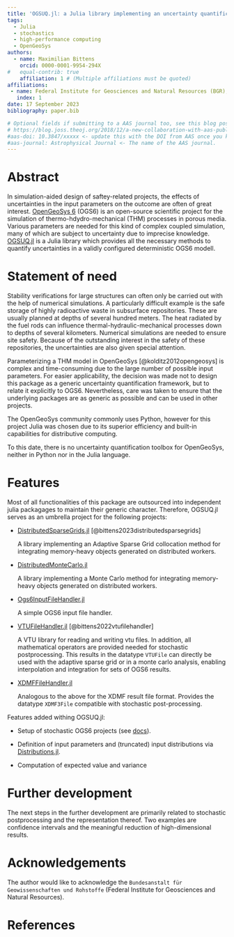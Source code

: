 ```yaml
---
title: 'OGSUQ.jl: a Julia library implementing an uncertainty quantification toolbox for OpenGeoSys'
tags:
  - Julia
  - stochastics
  - high-performance computing
  - OpenGeoSys
authors:
  - name: Maximilian Bittens
    orcid: 0000-0001-9954-294X
#   equal-contrib: true
    affiliation: 1 # (Multiple affiliations must be quoted)
affiliations:
 - name: Federal Institute for Geosciences and Natural Resources (BGR), Germany
   index: 1
date: 17 September 2023
bibliography: paper.bib

# Optional fields if submitting to a AAS journal too, see this blog post:
# https://blog.joss.theoj.org/2018/12/a-new-collaboration-with-aas-publishing
#aas-doi: 10.3847/xxxxx <- update this with the DOI from AAS once you know it.
#aas-journal: Astrophysical Journal <- The name of the AAS journal.
---
```


# Abstract

In simulation-aided design of saftey-related projects, the effects of uncertainties in the input parameters on the outcome are often of great interest. [OpenGeoSys 6](https://www.opengeosys.org/) (OGS6) is an open-source scientific project for the simulation of thermo-hdydro-mechanical (THM) processes in porous media. Various parameters are needed for this kind of complex coupled simulation, many of which are subject to uncertainty due to imprecise knowledge. [OGSUQ.jl](https://github.com/baxmittens/OGSUQ.jl) is a Julia library which provides all the necessary methods to quantify uncertainties in a validly configured deterministic OGS6 modell.

# Statement of need

Stability verifications for large structures can often only be carried out with the help of numerical simulations. A particularly difficult example is the safe storage of highly radioactive waste in subsurface repositories. These are usually planned at depths of several hundred meters. The heat radiated by the fuel rods can influence thermal-hydraulic-mechanical processes down to depths of several kilometers. Numerical simulations are needed to ensure site safety. Because of the outstanding interest in the safety of these repositories, the uncertainties are also given special attention.

Parameterizing a THM model in OpenGeoSys [@kolditz2012opengeosys] is complex and time-consuming due to the large number of possible input parameters. For easier applicability, the decision was made not to design this package as a generic uncertainty quantification framework, but to relate it explicitly to OGS6. Nevertheless, care was taken to ensure that the underlying packages are as generic as possible and can be used in other projects. 

The OpenGeoSys community commonly uses Python, however for this project Julia was chosen due to its superior efficiency and built-in capabilities for distributive computing.

To this date, there is no uncertainty quantification toolbox for OpenGeoSys, neither in Python nor in the Julia language. 

# Features

Most of all functionalities of this package are outsourced into independent julia packagages to maintain their generic character. Therefore, OGSUQ.jl serves as an umbrella project for the following projects:

- [DistributedSparseGrids.jl](https://github.com/baxmittens/DistributedSparseGrids.jl) [@bittens2023distributedsparsegrids]
  
  A library implementing an Adaptive Sparse Grid collocation method for integrating memory-heavy objects generated on distributed workers.

- [DistributedMonteCarlo.jl](https://github.com/baxmittens/DistributedMonteCarlo.jl)

  A library implementing a Monte Carlo method for integrating memory-heavy objects generated on distributed workers.

- [Ogs6InputFileHandler.jl](https://github.com/baxmittens/Ogs6InputFileHandler.jl) 

  A simple OGS6 input file handler.

- [VTUFileHandler.jl](https://github.com/baxmittens/VTUFileHandler.jl) [@bittens2022vtufilehandler]

  A VTU library for reading and writing vtu files. In addition, all mathematical operators are provided needed for stochastic postprocessing. This results in the datatype `VTUFile` can directly be used with the adaptive sparse grid or in a monte carlo analysis, enabling interpolation and integration for sets of OGS6 results.

- [XDMFFileHandler.jl](https://github.com/baxmittens/XDMFFileHandler.jl)

  Analogous to the above for the XDMF result file format. Provides the datatype `XDMF3File` compatible with stochastic post-processing.


Features added withing OGSUQ.jl:

- Setup of stochastic OGS6 projects (see [docs](https://baxmittens.github.io/OGSUQ.jl/dev/)).

- Definition of input parameters and (truncated) input distributions via [Distributions.jl](https://github.com/JuliaStats/Distributions.jl).

- Computation of expected value and variance

# Further development

The next steps in the further development are primarily related to stochastic postprocessing and the representation thereof. Two examples are confidence intervals and the meaningful reduction of high-dimensional results. 

# Acknowledgements

The author would like to acknowledge the `Bundesanstalt für Geowissenschaften und Rohstoffe` (Federal Institute for Geosciences and Natural Resources).

# References

